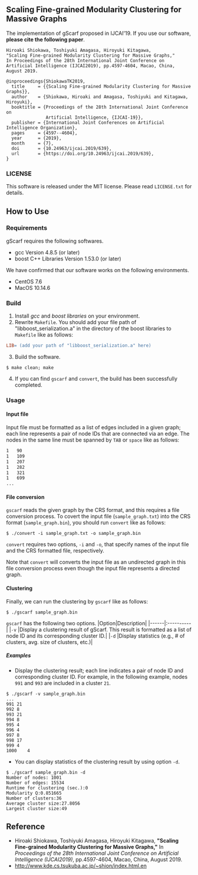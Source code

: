 ## Scaling Fine-grained Modularity Clustering for Massive Graphs
The implementation of gScarf proposed in IJCAI'19.
If you use our software, **please cite the following paper**.

```
Hiroaki Shiokawa, Toshiyuki Amagasa, Hiroyuki Kitagawa, 
"Scaling Fine-grained Modularity Clustering for Massive Graphs,"
In Proceedings of the 28th International Joint Conference on Artificial Intelligence (IJCAI2019), pp.4597-4604, Macao, China, August 2019. 
```
``` 
@inproceedings{ShiokawaTK2019,
  title     = {{Scaling Fine-grained Modularity Clustering for Massive Graphs}},
  author    = {Shiokawa, Hiroaki and Amagasa, Toshiyuki and Kitagawa, Hiroyuki},
  booktitle = {Proceedings of the 28th International Joint Conference on
               Artificial Intelligence, {IJCAI-19}},
  publisher = {International Joint Conferences on Artificial Intelligence Organization},             
  pages     = {4597--4604},
  year      = {2019},
  month     = {7},
  doi       = {10.24963/ijcai.2019/639},
  url       = {https://doi.org/10.24963/ijcai.2019/639},
}
```

### LICENSE
This software is released under the MIT license. Please read `LICENSE.txt` for details.


## How to Use
### Requirements
gScarf requires the following softwares.
* gcc Version 4.8.5 (or later)
* boost C++ Libraries Version 1.53.0 (or later)

We have confirmed that our software works on the following environments.
* CentOS 7.6
* MacOS 10.14.6

### Build
1. Install *gcc* and *boost libraries* on your environment.
2. Rewrite `Makefile`. You should add your file path of "libboost_serialization.a" in the directory of the boost libraries to `Makefile` like as follows:
```Makefile
LIB= (add your path of "libboost_serialization.a" here)
```
3. Build the software.
```
$ make clean; make
```
4. If you can find `gscarf` and `convert`, the build has been successfully completed.

### Usage
#### Input file
Input file must be formatted as a list of edges included in a given graph; each line represents a pair of node IDs that are connected via an edge. The nodes in the same line must be spanned by `TAB` or `space` like as follows:
``` sample_graph.txt
1	90
1	109
1	207
1	282
1	321
1	699
...
```

#### File conversion
`gscarf` reads the given graph by the CRS format, and this requires a file conversion process. 
To covert the input file (`sample_graph.txt`) into the CRS format (`sample_graph.bin`), you should run `convert` like as follows:
``` convert
$ ./convert -i sample_graph.txt -o sample_graph.bin
```
`convert` requires two options, `-i` and `-o`, that specify names of the input file and the CRS formatted file, respectively.

Note that `convert` will converts the input file as an undirected graph in this file conversion process even though the input file represents a directed graph.

#### Clustering
Finally, we can run the clustering by `gscarf` like as follows:
```
$ ./gscarf sample_graph.bin
```
`gscarf` has the following two options.
|Option|Description|
|------|:----------|
|`-v`  |Display a clustering result of gScarf. This result is formatted as a list of node ID and its corresponding cluster ID.|
|`-d`  |Display statistics (e.g., # of clusters, avg. size of clusters, etc.)|

##### Examples
* Display the clustering result; each line indicates a pair of node ID and corresponding cluster ID.
For example, in the following example, nodes `991` and `993` are included in a cluster `21`.
```
$ ./gscarf -v sample_graph.bin
...
991	21
992	8
993	21
994	8
995	4
996	4
997	8
998	17
999	4
1000	4
```

* You can display statistics of the clustering result by using option `-d`.
```
$ ./gscarf sample_graph.bin -d
Number of nodes: 1001
Number of edges: 15534
Runtime for clustering (sec.):0
Modularity Q:0.851665
Number of clusters:36
Average cluster size:27.8056
Largest cluster size:49
```

## Reference
* Hiroaki Shiokawa, Toshiyuki Amagasa, Hiroyuki Kitagawa, **"Scaling Fine-grained Modularity Clustering for Massive Graphs,"**  In _Proceedings of the 28th International Joint Conference on Artificial Intelligence (IJCAI2019)_, pp.4597-4604, Macao, China, August 2019. 
* http://www.kde.cs.tsukuba.ac.jp/~shion/index.html.en
